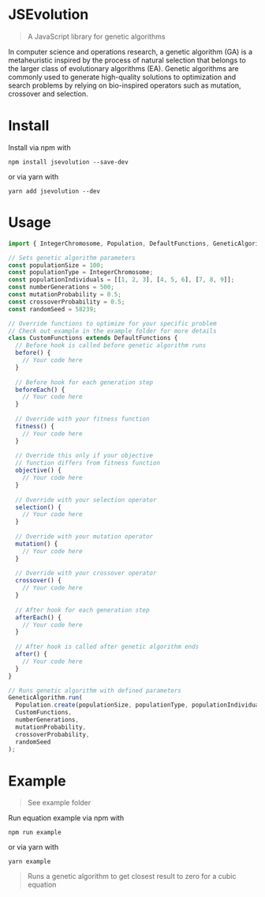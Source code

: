 JSEvolution
===========
> A JavaScript library for genetic algorithms

In computer science and operations research, a genetic algorithm (GA) is a metaheuristic inspired by the process of natural selection that belongs to the larger class of evolutionary algorithms (EA). Genetic algorithms are commonly used to generate high-quality solutions to optimization and search problems by relying on bio-inspired operators such as mutation, crossover and selection.
# Install
Install via npm with
```
npm install jsevolution --save-dev
```
or via yarn with
```
yarn add jsevolution --dev
```
# Usage

```javascript
import { IntegerChromosome, Population, DefaultFunctions, GeneticAlgorithm } from 'jsevolution';

// Sets genetic algorithm parameters
const populationSize = 100;
const populationType = IntegerChromosome;
const populationIndividuals = [[1, 2, 3], [4, 5, 6], [7, 8, 9]];
const numberGenerations = 500;
const mutationProbability = 0.5;
const crossoverProbability = 0.5;
const randomSeed = 58239;

// Override functions to optimize for your specific problem
// Check out example in the example folder for more details
class CustomFunctions extends DefaultFunctions {
  // Before hook is called before genetic algorithm runs
  before() {
    // Your code here
  }
  
  // Before hook for each generation step
  beforeEach() {
    // Your code here
  }
  
  // Override with your fitness function
  fitness() {
    // Your code here
  }
  
  // Override this only if your objective
  // function differs from fitness function
  objective() {
    // Your code here
  }
  
  // Override with your selection operator
  selection() {
    // Your code here
  }
  
  // Override with your mutation operator
  mutation() {
    // Your code here
  }
  
  // Override with your crossover operator
  crossover() {
    // Your code here
  }
  
  // After hook for each generation step
  afterEach() {
    // Your code here
  }
  
  // After hook is called after genetic algorithm ends
  after() {
    // Your code here
  }
}

// Runs genetic algorithm with defined parameters
GeneticAlgorithm.run(
  Population.create(populationSize, populationType, populationIndividuals),
  CustomFunctions,
  numberGenerations,
  mutationProbability,
  crossoverProbability,
  randomSeed
);
```
# Example
> See example folder

Run equation example via npm with
```
npm run example
```
or via yarn with
```
yarn example
```
> Runs a genetic algorithm to get closest result to zero for a cubic equation

